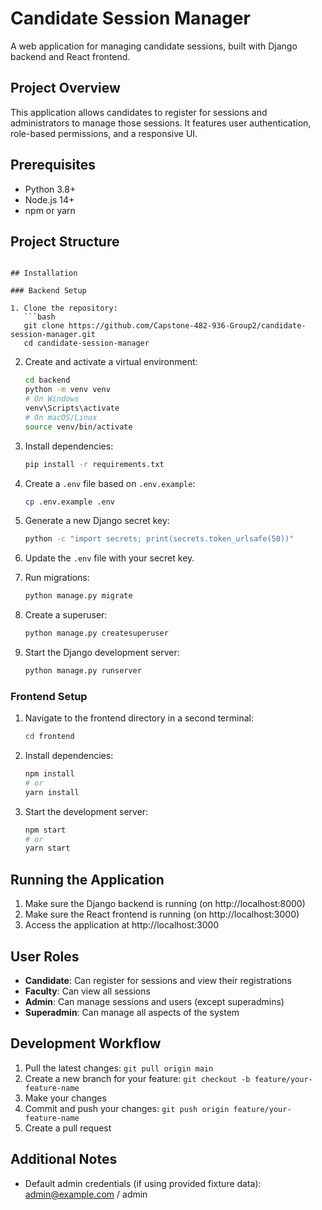 # Candidate Session Manager

A web application for managing candidate sessions, built with Django backend and React frontend.

## Project Overview

This application allows candidates to register for sessions and administrators to manage those sessions. It features user authentication, role-based permissions, and a responsive UI.

## Prerequisites

- Python 3.8+
- Node.js 14+
- npm or yarn

## Project Structure

```

## Installation

### Backend Setup

1. Clone the repository:
   ```bash
   git clone https://github.com/Capstone-482-936-Group2/candidate-session-manager.git
   cd candidate-session-manager
   ```

2. Create and activate a virtual environment:
   ```bash
   cd backend
   python -m venv venv
   # On Windows
   venv\Scripts\activate
   # On macOS/Linux
   source venv/bin/activate
   ```

3. Install dependencies:
   ```bash
   pip install -r requirements.txt
   ```

4. Create a `.env` file based on `.env.example`:
   ```bash
   cp .env.example .env
   ```

5. Generate a new Django secret key:
   ```bash
   python -c "import secrets; print(secrets.token_urlsafe(50))"
   ```

6. Update the `.env` file with your secret key.

7. Run migrations:
   ```bash
   python manage.py migrate
   ```

8. Create a superuser:
   ```bash
   python manage.py createsuperuser
   ```

9. Start the Django development server:
   ```bash
   python manage.py runserver
   ```

### Frontend Setup

1. Navigate to the frontend directory in a second terminal:
   ```bash
   cd frontend
   ```

2. Install dependencies:
   ```bash
   npm install
   # or
   yarn install
   ```

3. Start the development server:
   ```bash
   npm start
   # or
   yarn start
   ```

## Running the Application

1. Make sure the Django backend is running (on http://localhost:8000)
2. Make sure the React frontend is running (on http://localhost:3000)
3. Access the application at http://localhost:3000

## User Roles

- **Candidate**: Can register for sessions and view their registrations
- **Faculty**: Can view all sessions
- **Admin**: Can manage sessions and users (except superadmins)
- **Superadmin**: Can manage all aspects of the system

## Development Workflow

1. Pull the latest changes: `git pull origin main`
2. Create a new branch for your feature: `git checkout -b feature/your-feature-name`
3. Make your changes
4. Commit and push your changes: `git push origin feature/your-feature-name`
5. Create a pull request

## Additional Notes

- Default admin credentials (if using provided fixture data): admin@example.com / admin
